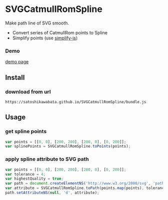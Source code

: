 
# SVGCatmullRomSpline
Make path line of SVG smooth.

- Convert series of CatmullRom points to Spline
- Simplify points (use [simplify-js](https://github.com/mourner/simplify-js))

### Demo
[demo page](https://satoshikawabata.github.io/SVGCatmullRomSpline/)

## Install
### download from url
```
https://satoshikawabata.github.io/SVGCatmullRomSpline/bundle.js
```

## Usage
### get spline points
```js
var points = [[0, 0], [200, 200], [200, 0], [0, 200]];
var splinePoints = SVGCatmullRomSpline.toPoints(points);
```

### apply spline attribute to SVG path
```js
var points = [[0, 0], [200, 200], [200, 0], [0, 200]];
var tolerance = 4;
var highestQuality = true;
var path = document.createElementNS('http://www.w3.org/2000/svg', 'path');
var attribute = SVGCatmullRomSpline.toPath(points.map(points), tolerance, highestQuality);
path.setAttributeNS(null, 'd', attribute);
```
